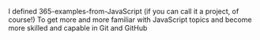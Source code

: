 I defined 365-examples-from-JavaScript (if you can call it a project, of course!) To get more and more familiar with JavaScript 
topics and become more skilled and capable in Git and GitHub
